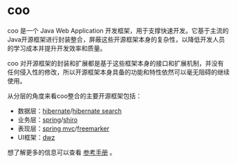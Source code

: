 # coo

coo 是一个 Java Web Application 开发框架，用于支撑快速开发。它基于主流的Java开源框架进行封装整合，屏蔽这些开源框架本身的复杂性，以降低开发人员的学习成本并提升开发效率和质量。

coo 对开源框架的封装和扩展都是基于这些框架本身的接口和扩展机制，并没有任何侵入性的修改，所以开源框架本身具备的功能和特性依然可以毫无阻碍的继续使用。

从分层的角度来看coo整合的主要开源框架包括：
* 数据层：[hibernate][]/[hibernate search][]
* 业务层：[spring][]/[shiro][]
* 表现层：[spring mvc][]/[freemarker][]
* UI框架：[dwz][]

想了解更多的信息可以查看 [参考手册](https://jnoee.gitbooks.io/coo-doc/content) 。

[hibernate]: http://hibernate.org/
[hibernate search]: http://hibernate.org/search/
[spring]: http://projects.spring.io/spring-framework/
[shiro]: http://shiro.apache.org/
[spring mvc]: http://projects.spring.io/spring-framework/
[freemarker]: http://freemarker.org/
[dwz]: https://github.com/Jnoee/dwz